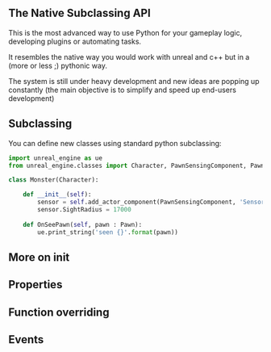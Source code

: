 The Native Subclassing API
--------------------------

This is the most advanced way to use Python for your gameplay logic, developing plugins or automating tasks.

It resembles the native way you would work with unreal and c++ but in a (more or less ;) pythonic way.

The system is still under heavy development and new ideas are popping up constantly (the main objective is to simplify and speed up  end-users development)

Subclassing
-----------

You can define new classes using standard python subclassing:

```py
import unreal_engine as ue
from unreal_engine.classes import Character, PawnSensingComponent, Pawn

class Monster(Character):

    def __init__(self):
        sensor = self.add_actor_component(PawnSensingComponent, 'Sensor')
        sensor.SightRadius = 17000
        
    def OnSeePawn(self, pawn : Pawn):
        ue.print_string('seen {}'.format(pawn))
```

More on __init__
----------------

Properties
----------

Function overriding
-------------------

Events
------
